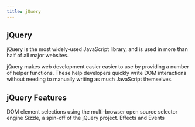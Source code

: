```yaml
---
title: jQuery
---
```

## jQuery

jQuery is the most widely-used JavaScript library, and is used in more than half of all major websites. 

jQuery makes web development easier easier to use by providing a number of helper functions. These help developers quickly write DOM interactions without needing to manually writing as much JavaScript themselves.

## jQuery Features 
DOM element selections using the multi-browser open source selector engine Sizzle, a spin-off of the jQuery project.
Effects and Events
